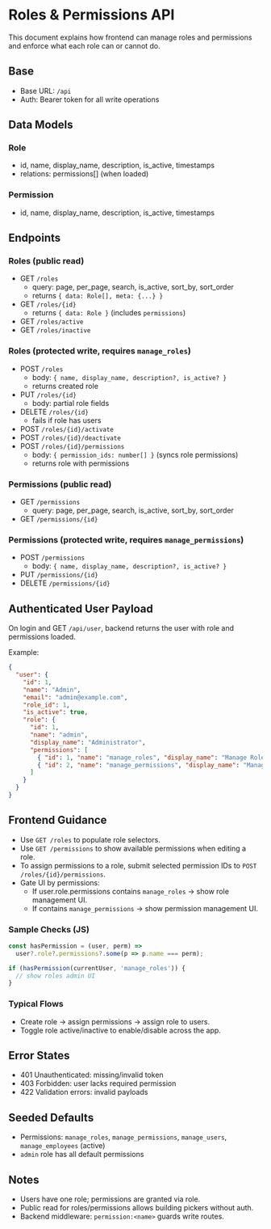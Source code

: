 # Roles & Permissions API

This document explains how frontend can manage roles and permissions and enforce what each role can or cannot do.

## Base
- Base URL: `/api`
- Auth: Bearer token for all write operations

## Data Models

### Role
- id, name, display_name, description, is_active, timestamps
- relations: permissions[] (when loaded)

### Permission
- id, name, display_name, description, is_active, timestamps

## Endpoints

### Roles (public read)
- GET `/roles`
  - query: page, per_page, search, is_active, sort_by, sort_order
  - returns `{ data: Role[], meta: {...} }`
- GET `/roles/{id}`
  - returns `{ data: Role }` (includes `permissions`)
- GET `/roles/active`
- GET `/roles/inactive`

### Roles (protected write, requires `manage_roles`)
- POST `/roles`
  - body: `{ name, display_name, description?, is_active? }`
  - returns created role
- PUT `/roles/{id}`
  - body: partial role fields
- DELETE `/roles/{id}`
  - fails if role has users
- POST `/roles/{id}/activate`
- POST `/roles/{id}/deactivate`
- POST `/roles/{id}/permissions`
  - body: `{ permission_ids: number[] }` (syncs role permissions)
  - returns role with permissions

### Permissions (public read)
- GET `/permissions`
  - query: page, per_page, search, is_active, sort_by, sort_order
- GET `/permissions/{id}`

### Permissions (protected write, requires `manage_permissions`)
- POST `/permissions`
  - body: `{ name, display_name, description?, is_active? }`
- PUT `/permissions/{id}`
- DELETE `/permissions/{id}`

## Authenticated User Payload
On login and GET `/api/user`, backend returns the user with role and permissions loaded.

Example:
```json
{
  "user": {
    "id": 1,
    "name": "Admin",
    "email": "admin@example.com",
    "role_id": 1,
    "is_active": true,
    "role": {
      "id": 1,
      "name": "admin",
      "display_name": "Administrator",
      "permissions": [
        { "id": 1, "name": "manage_roles", "display_name": "Manage Roles" },
        { "id": 2, "name": "manage_permissions", "display_name": "Manage Permissions" }
      ]
    }
  }
}
```

## Frontend Guidance

- Use `GET /roles` to populate role selectors.
- Use `GET /permissions` to show available permissions when editing a role.
- To assign permissions to a role, submit selected permission IDs to `POST /roles/{id}/permissions`.
- Gate UI by permissions:
  - If user.role.permissions contains `manage_roles` → show role management UI.
  - If contains `manage_permissions` → show permission management UI.

### Sample Checks (JS)
```javascript
const hasPermission = (user, perm) =>
  user?.role?.permissions?.some(p => p.name === perm);

if (hasPermission(currentUser, 'manage_roles')) {
  // show roles admin UI
}
```

### Typical Flows
- Create role → assign permissions → assign role to users.
- Toggle role active/inactive to enable/disable across the app.

## Error States
- 401 Unauthenticated: missing/invalid token
- 403 Forbidden: user lacks required permission
- 422 Validation errors: invalid payloads

## Seeded Defaults
- Permissions: `manage_roles`, `manage_permissions`, `manage_users`, `manage_employees` (active)
- `admin` role has all default permissions

## Notes
- Users have one role; permissions are granted via role.
- Public read for roles/permissions allows building pickers without auth.
- Backend middleware: `permission:<name>` guards write routes.


